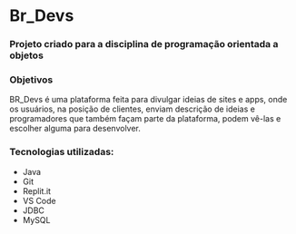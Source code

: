 # Br_Devs

### Projeto criado para a disciplina de programação orientada a objetos

### Objetivos
BR_Devs é uma plataforma feita para divulgar ideias de sites e apps, onde os usuários, na posição de clientes, enviam descrição de ideias e programadores que também façam parte da plataforma, podem vê-las e escolher alguma para desenvolver.

### Tecnologias utilizadas: 
- Java
- Git
- Replit.it
- VS Code
- JDBC
- MySQL
